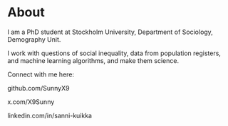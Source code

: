 # About

I am a PhD student at Stockholm University, Department of Sociology, Demography Unit.

I work with questions of social inequality, data from population registers, and machine learning algorithms, and make them science.

Connect with me here:

  github.com/SunnyX9

  x.com/X9Sunny

  linkedin.com/in/sanni-kuikka


